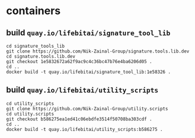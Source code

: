 # containers

## build `quay.io/lifebitai/signature_tool_lib`

```
cd signature_tools_lib
git clone https://github.com/Nik-Zainal-Group/signature.tools.lib.dev
cd signature.tools.lib.dev
git checkout 1e5832672a62f9ac9c4c36bc47b76e4ba6206d05 .
cd ..
docker build -t quay.io/lifebitai/signature_tool_lib:1e58326 .
```

## build `quay.io/lifebitai/utility_scripts`

```
cd utility_scripts
git clone https://github.com/Nik-Zainal-Group/utility.scripts
cd utility.scripts 
git checkout b586275ea1ed41c06ebdfe3514f50708ba303cdf .
cd ..
docker build -t quay.io/lifebitai/utility_scripts:b586275 .
```